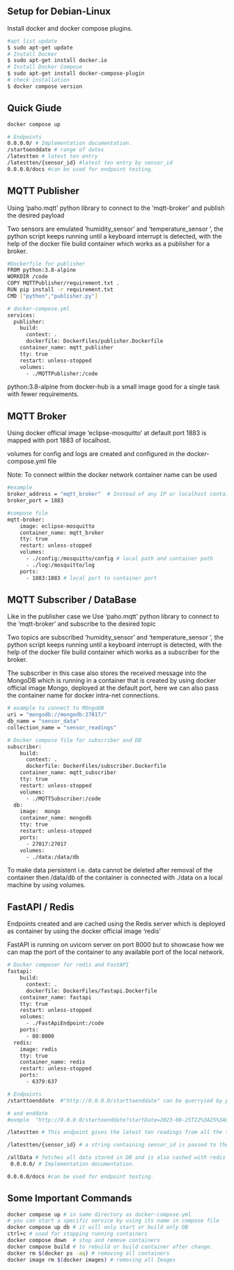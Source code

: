 ## Setup for Debian-Linux

Install docker and docker compose plugins.

```bash
#apt list update
$ sudo apt-get update
# Install Docker 
$ sudo apt-get install docker.io
# Install Docker Compose
$ sudo apt-get install docker-compose-plugin
# check installation
$ docker compose version

```

## Quick Giude

```bash
docker compose up

# Endpoints
0.0.0.0/ # Implementation documentation.
/startoenddate # range of dates
/latestten # latest ten entry
/latestten/{sensor_id} #latest ten entry by sensor_id
0.0.0.0/docs #can be used for endpoint testing.
```

## MQTT Publisher

Using ‘paho.mqtt’ python library to connect to the ‘mqtt-broker’ and publish the desired payload

Two sensors are emulated ‘humidity_sensor’ and ‘temperature_sensor ’, the python script keeps running until a keyboard interrupt is detected, with the help of the docker file build container which works as a publisher for a broker.

```bash
#Dockerfile for publisher
FROM python:3.8-alpine
WORKDIR /code
COPY MQTTPublisher/requirement.txt .
RUN pip install -r requirement.txt
CMD ["python","publisher.py"]
```

```bash
# docker-compose.yml
services:
  publisher:
    build:
      context: .
      dockerfile: DockerFiles/publisher.Dockerfile
    container_name: mqtt_publisher
    tty: true
    restart: unless-stopped
    volumes:
      - ./MQTTPublisher:/code
```

python:3.8-alpine from docker-hub is a small image good for a single task with fewer requirements.

## MQTT Broker

Using docker official image ‘eclipse-mosquitto’ at default port 1883 is mapped with port 1883 of localhost.

volumes for config and logs are created and configured in the docker-compose.yml file

Note: To connect within the docker network container name can be used 

```bash
#example 
broker_address = "mqtt_broker"  # Instead of any IP or localhost containr name is used.
broker_port = 1883
```

```bash
#compose file
mqtt-broker:
    image: eclipse-mosquitto
    container_name: mqtt_broker
    tty: true
    restart: unless-stopped
    volumes:
      - ./config:/mosquitto/config # local path and container path 
      - ./log:/mosquitto/log
    ports:
      - 1883:1883 # local port to container port
```

## MQTT Subscriber / DataBase

Like in the publisher case we Use ‘paho.mqtt’ python library to connect to the ‘mqtt-broker’ and subscribe to the desired topic

Two topics are subscribed ‘humidity_sensor’ and ‘temperature_sensor ’, the python script keeps running until a keyboard interrupt is detected, with the help of the docker file build container which works as a subscriber for the broker.

The subscriber in this case also stores the received message into the MongoDB which is running in a container that is created by using docker official image Mongo, deployed at the default port, here we can also pass the container name for docker intra-net connections.

```bash
# example to connect to MOngoDB
uri = "mongodb://mongodb:27017/"
db_name = "sensor_data"
collection_name = "sensor_readings"
```

```bash
# Docker compose file for subscriber and DB
subscriber:
    build:
      context: .
      dockerfile: DockerFiles/subscriber.Dockerfile
    container_name: mqtt_subscriber
    tty: true
    restart: unless-stopped
    volumes:
      - ./MQTTSubscriber:/code
  db:
    image:  mongo
    container_name: mongodb
    tty: true
    restart: unless-stopped 
    ports:
      - 27017:27017
    volumes:
      - ./data:/data/db
```

To make data persistent i.e. data cannot be deleted after removal of the container then /data/db of the container is connected with ./data on a local machine by using volumes. 

## FastAPI / Redis

Endpoints created and are cached using the Redis server which is deployed as container by using the docker official image  ‘redis’

FastAPI is running on uvicorn server on port 8000 but to showcase how we can map the port of the container to any available port of the local network.

 

```bash
# Docker composer for redis and FastAPI
fastapi:
    build:
      context: .
      dockerfile: DockerFiles/fastapi.Dockerfile
    container_name: fastapi
    tty: true
    restart: unless-stopped
    volumes:
      - ./FastApiEndpoint:/code
    ports:
      - 80:8000
  redis:
    image: redis
    tty: true
    container_name: redis
    restart: unless-stopped
    ports:
      - 6379:637
```

```bash
# Endpoints
/starttoenddate  #"http://0.0.0.0/starttoenddate" can be querryied by putting startdate

# and enddate 
#exmple  "http://0.0.0.0/startoenddate?startDate=2023-08-25T22%3A25%3A02.819517&endDate=2023-08-25T23%3A53%3A33.850691"

/latestten # This endpoint gives the latest ten readings from all the sensors, this endpoint is cached with Redis server, and the key expiry time is set to 10 sec.

/latestten/{sensor_id} # a string containing sensor_id is passed to the latest ten entries of a specific sensor, this endpoint is also cached with Redis.

/allData # fetches all data stored in DB and is also cashed with redis with an expiry of 30 sec.
 0.0.0.0/ # Implementation documentation.

0.0.0.0/docs #can be used for endpoint testing.
```

## Some Important Commands

```bash
docker compose up # in same directory as docker-compose.yml
# you can start a specific service by using its name in compose file
docker compose up db # it will only start or build only DB
ctrl+c # used for stopping running containers 
docker compose down  # stop and remove containers
docker compose build # to rebuild or build container after change.
docker rm $(docker ps -aq) # removing all containers
docker image rm $(docker images) # removing all Images

```

